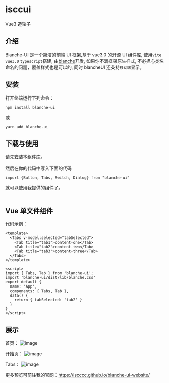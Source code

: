 # isccui
Vue3 造轮子

## 介绍
Blanche-UI 是一个简洁的前端 UI 框架,基于 vue3.0 的开源 UI 组件库, 使用`vite` `vue3.0` `typescript`搭建, 由[blanche](https://github.com/isCCcc)开发, 如果你不满框架原生样式, 不必担心类名命名的问题，覆盖样式也是可以的, 同时 blancheUI 还支持`移动端`显示。

## 安装

打开终端运行下列命令：

```
npm install blanche-ui
```

或

```
yarn add blanche-ui
```

## 下载与使用

请先[安装](#/doc/install)本组件库。
<br>
<br>
然后在你的代码中写入下面的代码
<br>
```
import {Button, Tabs, Switch, Dialog} from "blanche-ui"
```
就可以使用我提供的组件了。
<br>
<br>
## Vue 单文件组件
代码示例：

```
<template>
  <Tabs v-model:selected="tabSelected">
    <Tab title="tab1">content-one</Tab>
    <Tab title="tab2">content-two</Tab>
    <Tab title="tab3">content-three</Tab>
  </Tabs>
</template>

<script>
import { Tabs, Tab } from 'blanche-ui';
import 'blanche-ui/dist/lib/blanche.css'
export default {
  name: 'App',
  components: { Tabs, Tab },
  data() {
    return { tabSelected: 'tab2' }
  }
}
</script>
```

## 展示
首页：
![image](https://user-images.githubusercontent.com/76574442/179159720-bb4de52d-0ef9-42b2-a33f-be6115e82fe5.png)

开始页：
![image](https://user-images.githubusercontent.com/76574442/179159835-0d8d2a7e-cede-4a2a-ab41-93f0ae48f32c.png)

Tabs：
![image](https://user-images.githubusercontent.com/76574442/179159941-1deb3344-2e39-4977-9ab7-169b397f6aa6.png)

更多预览可前往我的官网：https://iscccc.github.io/blanche-ui-website/
